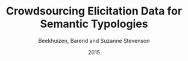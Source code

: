 ---
author: Beekhuizen, Barend and Suzanne Stevenson
date: 2015
title: Crowdsourcing Elicitation Data for Semantic Typologies
category: proceedings
booktitle: {Proceedings of the 37th Annual Meeting of the Cognitive Science Society}
---